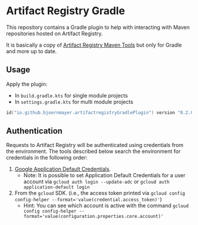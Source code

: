 # Artifact Registry Gradle

This repository contains a Gradle plugin to help with interacting with Maven repositories hosted on Artifact Registry.

It is basically a copy of [Artifact Registry Maven Tools](https://github.com/GoogleCloudPlatform/artifact-registry-maven-tools) but only for Gradle and more up to date.

## Usage

Apply the plugin:
- In `build.gradle.kts` for single module projects
- In `settings.gradle.kts` for multi module projects

```kts
id("io.github.bjoernmayer.artifactregistryGradlePlugin") version "0.2.0"
```

## Authentication

Requests to Artifact Registry will be authenticated using credentials from the environment. The
tools described below search the environment for credentials in the following order:
1. [Google Application Default Credentials](https://developers.google.com/accounts/docs/application-default-credentials).
    * Note: It is possible to set Application Default Credentials for a user account via `gcloud auth login --update-adc` or `gcloud auth application-default login`
1. From the `gcloud` SDK. (i.e., the access token printed via `gcloud config config-helper --format='value(credential.access_token)'`)
    * Hint: You can see which account is active with the command `gcloud config config-helper --format='value(configuration.properties.core.account)'`
